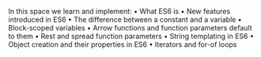 In this space we learn and implement:
•	What ES6 is
•	New features introduced in ES6
•	The difference between a constant and a variable
•	Block-scoped variables
•	Arrow functions and function parameters default to them
•	Rest and spread function parameters
•	String templating in ES6
•	Object creation and their properties in ES6
•	Iterators and for-of loops

